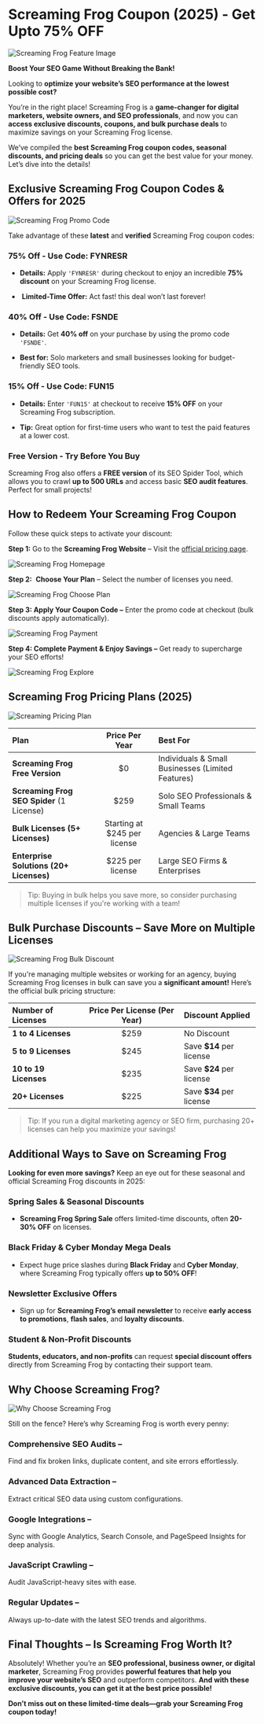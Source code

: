 # Screaming Frog Coupon (2025) - Get Upto 75% OFF

![Screaming Frog Feature Image](https://github.com/SEO-Deals/Screaming-Frog-Coupon/blob/main/Img/1%20-%20Streaming%20From%20Feature%20Image.png)

**Boost Your SEO Game Without Breaking the Bank!**

Looking to **optimize your website’s SEO performance at the lowest possible cost?**

You’re in the right place! Screaming Frog is a **game-changer for digital marketers, website owners, and SEO professionals**, and now you can **access exclusive discounts, coupons, and bulk purchase deals** to maximize savings on your Screaming Frog license.

We’ve compiled the **best Screaming Frog coupon codes, seasonal discounts, and pricing deals** so you can get the best value for your money. Let’s dive into the details!

## Exclusive Screaming Frog Coupon Codes & Offers for 2025

![Screaming Frog Promo Code](https://github.com/SEO-Deals/Screaming-Frog-Coupon/blob/main/Img/2%20-%20Streaming%20Frog%20Coupon%20Codes.png)

Take advantage of these **latest** and **verified** Screaming Frog coupon codes:

### 75% Off - Use Code: FYNRESR

*   **Details:** Apply `'FYNRESR'` during checkout to enjoy an incredible **75% discount** on your Screaming Frog license.
    
*    **Limited-Time Offer:** Act fast! this deal won’t last forever!
    

### 40% Off - Use Code: FSNDE

*   **Details:** Get **40% off** on your purchase by using the promo code `'FSNDE'`. 
    
*   **Best for:** Solo marketers and small businesses looking for budget-friendly SEO tools.
    

### 15% Off - Use Code: FUN15

*   **Details:** Enter `'FUN15'` at checkout to receive **15% OFF** on your Screaming Frog subscription.
    
*   **Tip:** Great option for first-time users who want to test the paid features at a lower cost.
    

### Free Version - Try Before You Buy

Screaming Frog also offers a **FREE version** of its SEO Spider Tool, which allows you to crawl **up to 500 URLs** and access basic **SEO audit features**. Perfect for small projects!

## How to Redeem Your Screaming Frog Coupon

Follow these quick steps to activate your discount:

**Step 1:** Go to the **Screaming Frog Website** – Visit the [official pricing page](https://www.screamingfrog.co.uk/seo-spider/pricing/).

![Screaming Frog Homepage](https://github.com/SEO-Deals/Screaming-Frog-Coupon/blob/main/Img/3-%20Streaming%20Frog%20Homepage.png)

**Step 2:**  **Choose Your Plan** – Select the number of licenses you need.

![Screaming Frog Choose Plan](https://github.com/SEO-Deals/Screaming-Frog-Coupon/blob/main/Img/4-%20Streaming%20Frog%20Prices.png)

**Step 3: Apply Your Coupon Code –** Enter the promo code at checkout (bulk discounts apply automatically).

![Screaming Frog Payment](https://github.com/SEO-Deals/Screaming-Frog-Coupon/blob/main/Img/5-%20Streaming%20Frog%20Payment.png)

**Step 4: Complete Payment & Enjoy Savings –** Get ready to supercharge your SEO efforts!

![Screaming Frog Explore](https://github.com/SEO-Deals/Screaming-Frog-Coupon/blob/main/Img/6-%20Streaming%20Frog%20Explore.png)

## Screaming Frog Pricing Plans (2025)

![Screaming Pricing Plan](https://github.com/SEO-Deals/Screaming-Frog-Coupon/blob/main/Img/7%20-%20Streaming%20Frog%20Pricing%20Plan.png)

| Plan | Price Per Year | Best For |
| :--- | :---: | :--- |
| **Screaming Frog Free Version** | $0 | Individuals & Small Businesses (Limited Features) |
| **Screaming Frog SEO Spider** (1 License) | $259 | Solo SEO Professionals & Small Teams |
| **Bulk Licenses (5+ Licenses)** | Starting at $245 per license | Agencies & Large Teams |
| **Enterprise Solutions (20+ Licenses)** | $225 per license | Large SEO Firms & Enterprises |

> Tip: Buying in bulk helps you save more, so consider purchasing multiple licenses if you're working with a team!

## Bulk Purchase Discounts – Save More on Multiple Licenses

![Screaming Frog Bulk Discount](https://github.com/SEO-Deals/Screaming-Frog-Coupon/blob/main/Img/8-%20Streaming%20Frog%20Bulk%20Offer.png)

If you're managing multiple websites or working for an agency, buying Screaming Frog licenses in bulk can save you a **significant amount!** Here’s the official bulk pricing structure:

| Number of Licenses | Price Per License (Per Year) | Discount Applied |
| :--- | :---: | :--- |
| **1 to 4 Licenses** | $259 | No Discount |
| **5 to 9 Licenses** | $245 | Save **$14** per license |
| **10 to 19 Licenses** | $235 | Save **$24** per license |
| **20+ Licenses** | $225 | Save **$34** per license |

> Tip: If you run a digital marketing agency or SEO firm, purchasing 20+ licenses can help you maximize your savings!

## Additional Ways to Save on Screaming Frog

**Looking for even more savings?** Keep an eye out for these seasonal and official Screaming Frog discounts in 2025:

### Spring Sales & Seasonal Discounts

*  **Screaming Frog Spring Sale** offers limited-time discounts, often **20-30% OFF** on licenses.

### Black Friday & Cyber Monday Mega Deals

*  Expect huge price slashes during **Black Friday** and **Cyber Monday**, where Screaming Frog typically offers **up to 50% OFF**!

### Newsletter Exclusive Offers

*  Sign up for **Screaming Frog’s email newsletter** to receive **early access to promotions**, **flash sales**, and **loyalty discounts**.

### Student & Non-Profit Discounts

**Students, educators, and non-profits** can request **special discount offers** directly from Screaming Frog by contacting their support team.

## Why Choose Screaming Frog?

![Why Choose Screaming Frog](https://github.com/SEO-Deals/Screaming-Frog-Coupon/blob/main/Img/9%20-%20Why%20Choose%20Screaming%20Frog.png)

Still on the fence? Here’s why Screaming Frog is worth every penny:

### Comprehensive SEO Audits –

Find and fix broken links, duplicate content, and site errors effortlessly.

### Advanced Data Extraction –

Extract critical SEO data using custom configurations.

### Google Integrations –

Sync with Google Analytics, Search Console, and PageSpeed Insights for deep analysis.

### JavaScript Crawling –

Audit JavaScript-heavy sites with ease.

### Regular Updates –

Always up-to-date with the latest SEO trends and algorithms.

## Final Thoughts – Is Screaming Frog Worth It?

Absolutely! Whether you’re an **SEO professional, business owner, or digital marketer**, Screaming Frog provides **powerful features that help you improve your website’s SEO** and outperform competitors. **And with these exclusive discounts, you can get it at the best price possible!**

**Don’t miss out on these limited-time deals—grab your Screaming Frog coupon today!**
